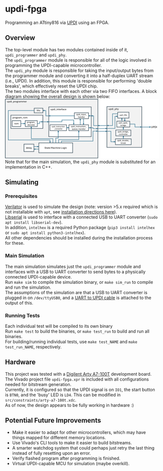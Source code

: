 # updi-fpga
Programming an ATtiny816 via [UPDI](https://onlinedocs.microchip.com/oxy/GUID-19DFE3E8-6314-4CFE-BA69-1357E28C8092-en-US-1/GUID-A2FD739F-A1D8-4C2F-9482-0B8AF9DCF435.html) using an FPGA.

## Overview
The top-level module has two modules contained inside of it, `updi_programmer` and `updi_phy`.<br/>
The `updi_programmer` module is responsible for all of the logic involved in programming the UPDI-capable microcontroller.<br/>
The `updi_phy` module is responsible for taking the input/output bytes from the programmer module and converting it into a half-duplex UART stream (i.e., UPDI). In addition, this module is responsible for performing 'double breaks', which effectively reset the UPDI chip.<br/>
The two modules interface with each other via two FIFO interfaces. A block diagram showing the overall design is shown below:<br/>
![Block Diagram Image](images/block_diagram.png)
Note that for the main simulation, the `updi_phy` module is substituted for an implementation in C++.

## Simulating
### Prerequisites
[Verilator](https://www.veripool.org/verilator/) is used to simulate the design (note: version >5.x required which is not installable with `apt`, see [installation directions here](https://verilator.org/guide/latest/install.html#git-quick-install)).<br/>
[Libserial](https://github.com/crayzeewulf/libserial) is used to interface with a connected USB to UART converter (`sudo apt install libserial-dev`).<br/>
In addition, `intelhex` is a required Python package (`pip3 install intelhex` or `sudo apt install python3-intelhex`).<br/>
All other dependencies should be installed during the installation process for these.

### Main Simulation
The main simulation simulates just the `updi_programmer` module and interfaces with a USB to UART converter to send bytes to a physically connected UPDI-capable device.<br/>
Run `make sim` to compile the simulation binary, or `make sim_run` to compile and run the simulation.<br/>
The assumptions of the simulation are that a USB to UART converter is plugged in on `/dev/ttyUSB0`, and a [UART to UPDI cable](https://github.com/SpenceKonde/AVR-Guidance/blob/master/UPDI/jtag2updi.md#connections) is attached to the output of this.

### Running Tests
Each individual test will be compiled to its own binary<br/>
Run `make test` to build the binaries, or `make test_run` to build and run all binaries.<br/>
For building/running individual tests, use `make test_NAME` and `make test_run_NAME`, respectively.

## Hardware
This project was tested with a [Digilent Arty A7-100T](https://digilent.com/shop/arty-a7-100t-artix-7-fpga-development-board/) development board.<br/>
The Vivado project file `updi-fpga.xpr` is included with all configurations needed for bitstream generation.<br/>
Currently, it is configured so that the UPDI signal is on `IO1`, the start button is `BTN0`, and the 'busy' LED is `LD4`. This can be modified in `src/constraints/arty-a7-100t.xdc`.<br/>
As of now, the design appears to be fully working in hardware :)

## Potential Future Improvements
- Make it easier to adapt for other microcontrollers, which may have things mapped for different memory locations.
- Use Vivado's CLI tools to make it easier to build bitstreams.
- A smarter watchdog system that could perhaps just retry the last thing instead of fully resetting upon an error.
- Verify flashed program after programming is finished.
- Virtual UPDI-capable MCU for simulation (maybe overkill).
